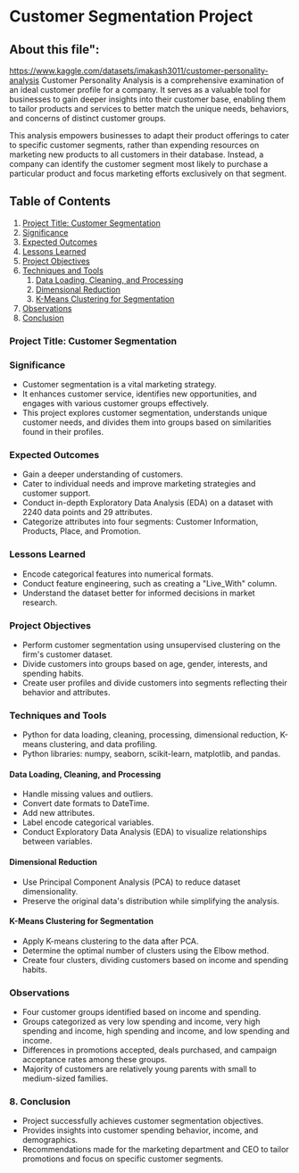 # Customer Segmentation Project

## About this file":
https://www.kaggle.com/datasets/imakash3011/customer-personality-analysis
Customer Personality Analysis is a comprehensive examination of an ideal customer profile for a company. It serves as a valuable tool for businesses to gain deeper insights into their customer base, enabling them to tailor products and services to better match the unique needs, behaviors, and concerns of distinct customer groups.

This analysis empowers businesses to adapt their product offerings to cater to specific customer segments, rather than expending resources on marketing new products to all customers in their database. Instead, a company can identify the customer segment most likely to purchase a particular product and focus marketing efforts exclusively on that segment.
## Table of Contents
1. [Project Title: Customer Segmentation](#project-title-customer-segmentation)
2. [Significance](#significance)
3. [Expected Outcomes](#expected-outcomes)
4. [Lessons Learned](#lessons-learned)
5. [Project Objectives](#project-objectives)
6. [Techniques and Tools](#techniques-and-tools)
    1. [Data Loading, Cleaning, and Processing](#data-loading-cleaning-and-processing)
    2. [Dimensional Reduction](#dimensional-reduction)
    3. [K-Means Clustering for Segmentation](#k-means-clustering-for-segmentation)
7. [Observations](#observations)
8. [Conclusion](#conclusion)

### Project Title: Customer Segmentation

### Significance
- Customer segmentation is a vital marketing strategy.
- It enhances customer service, identifies new opportunities, and engages with various customer groups effectively.
- This project explores customer segmentation, understands unique customer needs, and divides them into groups based on similarities found in their profiles.

### Expected Outcomes
- Gain a deeper understanding of customers.
- Cater to individual needs and improve marketing strategies and customer support.
- Conduct in-depth Exploratory Data Analysis (EDA) on a dataset with 2240 data points and 29 attributes.
- Categorize attributes into four segments: Customer Information, Products, Place, and Promotion.

### Lessons Learned
- Encode categorical features into numerical formats.
- Conduct feature engineering, such as creating a "Live_With" column.
- Understand the dataset better for informed decisions in market research.

### Project Objectives
- Perform customer segmentation using unsupervised clustering on the firm's customer dataset.
- Divide customers into groups based on age, gender, interests, and spending habits.
- Create user profiles and divide customers into segments reflecting their behavior and attributes.

### Techniques and Tools
- Python for data loading, cleaning, processing, dimensional reduction, K-means clustering, and data profiling.
- Python libraries: numpy, seaborn, scikit-learn, matplotlib, and pandas.

#### Data Loading, Cleaning, and Processing
- Handle missing values and outliers.
- Convert date formats to DateTime.
- Add new attributes.
- Label encode categorical variables.
- Conduct Exploratory Data Analysis (EDA) to visualize relationships between variables.

#### Dimensional Reduction
- Use Principal Component Analysis (PCA) to reduce dataset dimensionality.
- Preserve the original data's distribution while simplifying the analysis.

#### K-Means Clustering for Segmentation
- Apply K-means clustering to the data after PCA.
- Determine the optimal number of clusters using the Elbow method.
- Create four clusters, dividing customers based on income and spending habits.

### Observations
- Four customer groups identified based on income and spending.
- Groups categorized as very low spending and income, very high spending and income, high spending and income, and low spending and income.
- Differences in promotions accepted, deals purchased, and campaign acceptance rates among these groups.
- Majority of customers are relatively young parents with small to medium-sized families.

### 8. Conclusion
- Project successfully achieves customer segmentation objectives.
- Provides insights into customer spending behavior, income, and demographics.
- Recommendations made for the marketing department and CEO to tailor promotions and focus on specific customer segments.
